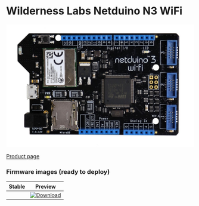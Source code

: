 # Wilderness Labs Netduino N3 WiFi

![](../../images/reference-targets/netduino3-wifi.jpg)

[Product page](http://developer.wildernesslabs.co/Netduino/About/)

### Firmware images (ready to deploy)

| Stable | Preview |
|---|---|
| []() | [ ![Download](https://api.bintray.com/packages/nfbot/nanoframework-images-dev/NETDUINO3_WIFI/images/download.svg) ](https://bintray.com/nfbot/nanoframework-images-dev/NETDUINO3_WIFI/_latestVersion) |
